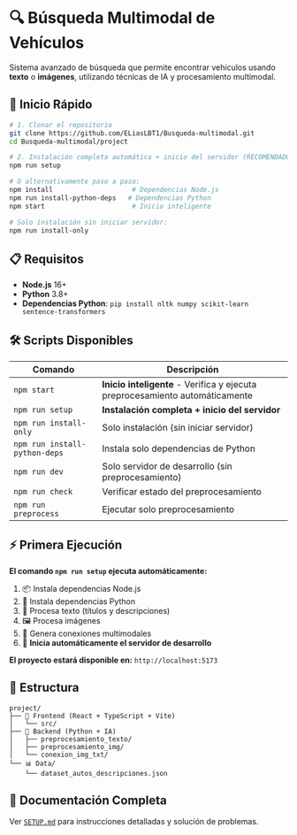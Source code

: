 # 🔍 Búsqueda Multimodal de Vehículos

Sistema avanzado de búsqueda que permite encontrar vehículos usando **texto** o **imágenes**, utilizando técnicas de IA y procesamiento multimodal.

## 🚀 Inicio Rápido

```bash
# 1. Clonar el repositorio
git clone https://github.com/ELiasLBT1/Busqueda-multimodal.git
cd Busqueda-multimodal/project

# 2. Instalación completa automática + inicio del servidor (RECOMENDADO)
npm run setup

# O alternativamente paso a paso:
npm install                    # Dependencias Node.js
npm run install-python-deps   # Dependencias Python
npm start                      # Inicio inteligente

# Solo instalación sin iniciar servidor:
npm run install-only
```

## 📋 Requisitos

- **Node.js** 16+ 
- **Python** 3.8+
- **Dependencias Python**: `pip install nltk numpy scikit-learn sentence-transformers`

## 🛠️ Scripts Disponibles

| Comando | Descripción |
|---------|-------------|
| `npm start` | **Inicio inteligente** - Verifica y ejecuta preprocesamiento automáticamente |
| `npm run setup` | **Instalación completa + inicio del servidor** |
| `npm run install-only` | Solo instalación (sin iniciar servidor) |
| `npm run install-python-deps` | Instala solo dependencias de Python |
| `npm run dev` | Solo servidor de desarrollo (sin preprocesamiento) |
| `npm run check` | Verificar estado del preprocesamiento |
| `npm run preprocess` | Ejecutar solo preprocesamiento |

## ⚡ Primera Ejecución

**El comando `npm run setup` ejecuta automáticamente:**

1. 📦 Instala dependencias Node.js
2. 🐍 Instala dependencias Python 
3. 📝 Procesa texto (títulos y descripciones)
4. 🖼️ Procesa imágenes 
5. 🔗 Genera conexiones multimodales
6. 🚀 **Inicia automáticamente el servidor de desarrollo**

**El proyecto estará disponible en:** `http://localhost:5173`

## 📁 Estructura

```
project/
├── 🎨 Frontend (React + TypeScript + Vite)
│   └── src/
├── 🧠 Backend (Python + IA)
│   ├── preprocesamiento_texto/
│   ├── preprocesamiento_img/
│   └── conexion_img_txt/
└── 📊 Data/
    └── dataset_autos_descripciones.json
```

## 📖 Documentación Completa

Ver [`SETUP.md`](project/SETUP.md) para instrucciones detalladas y solución de problemas.